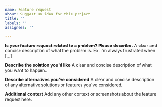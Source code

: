 ```yaml
---
name: Feature request
about: Suggest an idea for this project
title: ''
labels: ''
assignees: ''

---
```


**Is your feature request related to a problem? Please describe.**
A clear and concise description of what the problem is. Ex. I'm always frustrated when [...]

**Describe the solution you'd like**
A clear and concise description of what you want to happen..

**Describe alternatives you've considered**
A clear and concise description of any alternative solutions or features you've considered.

**Additional context**
Add any other context or screenshots about the feature request here.
